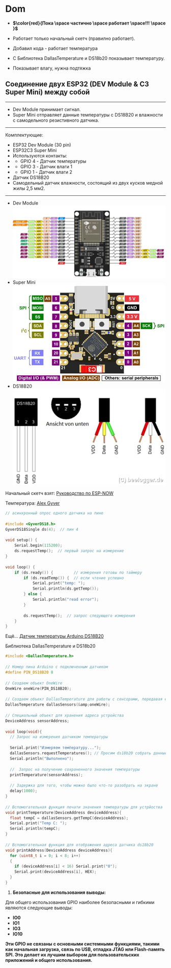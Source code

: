 # Dom

- **$\color{red}{Пока \space частично \space работает \space!!! \space }$**

- Работает только начальный скетч (правилно работает).
- Добавил кода - работает температура
- С Библиотека DallasTemperature и DS18b20 показывает температуру.
- Показывает влагу, нужна подтяжка

## Соединение двух ESP32 (DEV Module & C3 Super Mini) между собой

---

- Dev Module принимает сигнал.
- Super Mini отправляет данные температуры c DS18B20 и влажности с самодельного резистивного датчика.

---
Комплектующие:

- ESP32 Dev Module (30 pin)
- ESP32C3 Super Mini 
- Используются контакты:
- + GPIO 4 - Датчик температуры
- + GPIO 3 - Датчик влаги 1
- + GPIO 1 - Датчик влаги 2
- Датчик DS18B20
- Самодельный датчик влажности, состоящий из двух кусков медной жилы 2,5 мм2.

---

- Dev Module
![ESP32](Proect/ESP32DevModule(30pin).png "ESP32")
- Super Mini
![ESP32](Proect/ESP32C3SuperMini.png "ESP32C3")
- DS18B20
![DS18B20](Proect/DS18B20.jpeg "DS18B20")

Начальный скетч взят: [Руководство по ESP-NOW](https://voltiq.ru/esp-now-esp32-arduino-ide/?ysclid=lyya2i91g5994491045)

Температура: [Alex Gyver](https://alexgyver.ru/lessons/ds18b20/)

```cpp
// асинхронный опрос одного датчика на пине

#include <GyverDS18.h>
GyverDS18Single ds(4);  // пин 4

void setup() {
    Serial.begin(115200);
    ds.requestTemp();  // первый запрос на измерение
}

void loop() {
    if (ds.ready()) {         // измерения готовы по таймеру
        if (ds.readTemp()) {  // если чтение успешно
            Serial.print("temp: ");
            Serial.println(ds.getTemp());
        } else {
            Serial.println("read error");
        }

        ds.requestTemp();  // запрос следующего измерения
    }
}
```

Ещё...
[Датчик температуры Arduino DS18B20](https://arduinomaster.ru/datchiki-arduino/arduino-ds18b20/)

Библиотека DallasTemperature и DS18b20

```cpp
#include <DallasTemperature.h>

// Номер пина Arduino с подключенным датчиком
#define PIN_DS18B20 8

// Создаем объект OneWire
OneWire oneWire(PIN_DS18B20);

// Создаем объект DallasTemperature для работы с сенсорами, передавая ему ссылку на объект для работы с 1-Wire.
DallasTemperature dallasSensors(&amp;oneWire);

// Специальный объект для хранения адреса устройства
DeviceAddress sensorAddress;

void loop(void){
  // Запрос на измерения датчиком температуры

  Serial.print("Измеряем температуру...");
  dallasSensors.requestTemperatures(); // Просим ds18b20 собрать данные
  Serial.println("Выполнено");

  //  Запрос на получение сохраненного значения температуры
  printTemperature(sensorAddress);

  // Задержка для того, чтобы можно было что-то разобрать на экране
  delay(1000);
}

// Вспомогательная функция печати значения температуры для устрйоства
void printTemperature(DeviceAddress deviceAddress){
  float tempC = dallasSensors.getTempC(deviceAddress);
  Serial.print("Temp C: ");
  Serial.println(tempC);
}

// Вспомогательная функция для отображения адреса датчика ds18b20
void printAddress(DeviceAddress deviceAddress){
  for (uint8_t i = 0; i < 8; i++)
  {
    if (deviceAddress[i] < 16) Serial.print("0");
    Serial.print(deviceAddress[i], HEX);
  }
}
```
1. **Безопасные для использования выводы:**

Для общего использования GPIO наиболее безопасными и гибкими являются следующие выводы:

- **IO0**
- **IO1**
- **IO3**
- **IO10**

**Эти GPIO не связаны с основными системными функциями, такими как начальная загрузка, связь по USB, отладка JTAG или Flash-память SPI. Это делает их лучшим выбором для пользовательских приложений и общего использования.**
 

